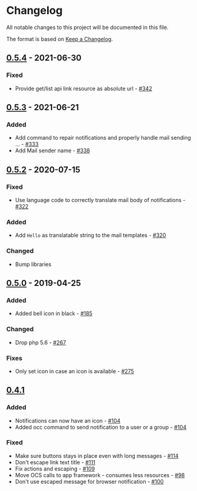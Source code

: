 # Changelog

All notable changes to this project will be documented in this file.

The format is based on [Keep a Changelog](http://keepachangelog.com/en/1.0.0/).


## [0.5.4] - 2021-06-30

### Fixed

- Provide get/list api link resource as absolute url - [#342](https://github.com/owncloud/notifications/issues/342)

## [0.5.3] - 2021-06-21

### Added

- Add command to repair notifications and properly handle mail sending … - [#333](https://github.com/owncloud/notifications/issues/333)
- Add Mail sender name - [#338](https://github.com/owncloud/notifications/issues/338)

## [0.5.2] - 2020-07-15

### Fixed

- Use language code to correctly translate mail body of notifications - [#322](https://github.com/owncloud/notifications/issues/322)

### Added

- Add `Hello` as translatable string to the mail templates - [#320](https://github.com/owncloud/notifications/issues/320)

### Changed

- Bump libraries

## [0.5.0] - 2019-04-25

### Added

- Added bell icon in black - [#185](https://github.com/owncloud/notifications/pull/185)

### Changed

- Drop php 5.6 - [#267](https://github.com/owncloud/notifications/issues/267)

### Fixes

- Only set icon in case an icon is available - [#275](https://github.com/owncloud/notifications/issues/275)

## [0.4.1]

### Added

- Notifications can now have an icon - [#104](https://github.com/owncloud/notifications/issues/104)
- Added occ command to send notification to a user or a group - [#104](https://github.com/owncloud/notifications/issues/104)

### Fixed

- Make sure buttons stays in place even with long messages - [#114](https://github.com/owncloud/notifications/issues/114)
- Don't escape link text title - [#111](https://github.com/owncloud/notifications/issues/111)
- Fix actions and escaping - [#109](https://github.com/owncloud/notifications/issues/109)
- Move OCS calls to app framework - consumes less resources - [#98](https://github.com/owncloud/notifications/pull/98)
- Don't use escaped message for browser notification - [#100](https://github.com/owncloud/notifications/pull/100)

[0.5.4]: https://github.com/owncloud/notifications/compare/v0.5.3...v0.5.4
[0.5.3]: https://github.com/owncloud/notifications/compare/v0.5.2...v0.5.3
[0.5.2]: https://github.com/owncloud/notifications/compare/v0.5.0...v0.5.2
[0.5.0]: https://github.com/owncloud/notifications/compare/v0.4.1...v0.5.0
[0.4.1]: https://github.com/owncloud/notifications/compare/v0.4.0...v0.4.1
